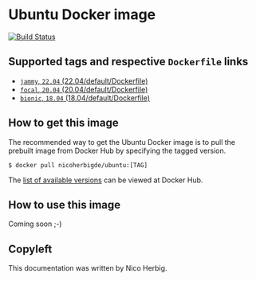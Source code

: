 # Ubuntu Docker image

[![Build Status](https://github.com/nicoherbigio/docker-ubuntu/actions/workflows/build-docker-images.yml/badge.svg)](https://github.com/nicoherbigio/docker-ubuntu/actions/workflows/build-docker-images.yml)

## Supported tags and respective `Dockerfile` links

 * [`jammy`, `22.04` (22.04/default/Dockerfile)](https://github.com/nicoherbigio/docker-ubuntu/blob/main/22.04/default/Dockerfile)
 * [`focal`, `20.04` (20.04/default/Dockerfile)](https://github.com/nicoherbigio/docker-ubuntu/blob/main/20.04/default/Dockerfile)
 * [`bionic`, `18.04` (18.04/default/Dockerfile)](https://github.com/nicoherbigio/docker-ubuntu/blob/main/18.04/default/Dockerfile)

## How to get this image

The recommended way to get the Ubuntu Docker image is to pull the prebuilt image from Docker Hub by specifying the tagged version.

```console
$ docker pull nicoherbigde/ubuntu:[TAG]
```

The [list of available versions](https://hub.docker.com/r/nicoherbigde/ubuntu/tags) can be viewed at Docker Hub.

## How to use this image

Coming soon ;-)

## Copyleft

This documentation was written by Nico Herbig.
